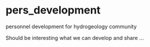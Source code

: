 # pers_development
personnel development for hydrogeology community

Should be interesting what we can develop and share ...
